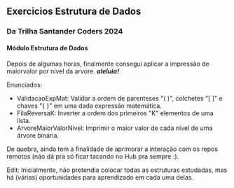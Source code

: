 ## Exercicios Estrutura de Dados
### Da Trilha Santander Coders 2024
#### Módulo Estrutura de Dados

Depois de algumas horas, finalmente 
consegui aplicar a impressão de 
maiorvalor por nível da arvore. 
***aleluia!***

Enunciados:

- ValidacaoExpMat: Validar a ordem de
parenteses "( )", colchetes "[ ]" e 
chaves "{ }" em uma dada expressão 
matemática.
- FilaReversaK: Inverter a ordem dos
primeiros "K" elementos de uma lista.
- ArvoreMaiorValorNivel: Imprimir o 
maior valor de cada nível de uma 
árvore binária.

De quebra, ainda tem a finalidade de
aprimorar a interação com os repos 
remotos (não dá pra só ficar 
tacando no Hub pra sempre :).

Edit: Inicialmente, não pretendia 
colocar todas as estruturas estudadas,
mas há (várias) oportunidades para
aprendizado em cada uma delas.